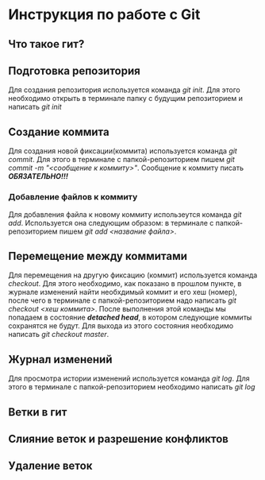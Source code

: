 # Инструкция по работе с Git

## Что такое гит?

## Подготовка репозитория 
Для создания репозитория используется команда *git init*. Для этого необходимо открыть в терминале папку с будущим репозиторием и написать *git init*

## Создание коммита
Для создания новой фиксации(коммита) используется команда *git commit*. Для этого в терминале с папкой-репозиторием пишем *git commit -m "<сообщение к коммиту>"*. Сообщение к коммиту писать ***_ОБЯЗАТЕЛЬНО_!!!***

### Добавление файлов к коммиту
Для добавления файла к новому коммиту использеутся команда *git add*. Используется она следующим образом: в терминале с папкой-репозиторием пишем *git add <название файла>*.

## Перемещение между коммитами
Для перемещения на другую фиксацию (коммит) используется команда *checkout*. Для этого необходимо, как показано в прошлом пункте, в журнале изменений найти необхдимый коммит и его хеш (номер), после чего в терминале с папкой-репозиторием надо написать *git checkout <хеш коммита>*. После выполнения этой команды мы попадаем в состояние ***detached head***, в котором следующие коммиты сохранятся не будут. Для выхода из этого состояния необходимо написать *git checkout master*.

## Журнал изменений
Для просмотра истории изменений используется команда *git log*. Для этого в терминале с папкой-репозиторием необходимо написать *git log*

## Ветки в гит

## Слияние веток и разрешение конфликтов

## Удаление веток